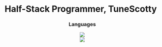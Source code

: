 # Half-Stack Programmer, TuneScotty
<h3 align="center">
    Languages
  </h3>
<div align="center">
  <a href="https://skillicons.dev">
    <img src="https://skillicons.dev/icons?i=robloxstudio,js,html,css,lua,cs,php,perl" />
    <br />
    <img src="https://skillicons.dev/icons?i=godot,php,py,go">
  </a>
</div>
